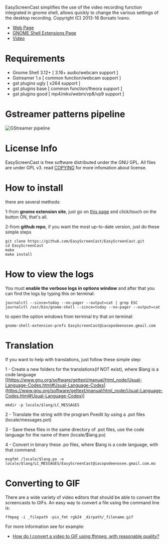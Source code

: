 EasyScreenCast simplifies the use of the video recording function integrated in gnome shell, allows quickly to change the various settings of the desktop recording. Copyright (C) 2013-16 Borsato Ivano.
- [Web Page](http://iacopodeenosee.wordpress.com/)
- [GNOME Shell Extensions Page](https://extensions.gnome.org/extension/690/easyscreencast/)
- [Video](https://youtu.be/81E9AruraKU)

# Requirements
- Gnome Shell 3.12+ [ 3.16+ audio/webcam support ]
- Gstreamer 1.x [ common function/webcam support ]
- gst plugins ugly [ x264 support ]
- gst plugins base [ common function/theora support ]
- gst plugins good [ mp4/mkv/webm/vp8/vp9 support ]

# Gstreamer patterns pipeline
![GStreamer  pipeline](https://iacopodeenosee.files.wordpress.com/2016/03/gstreamer_pipeline_diagram.jpeg "GSP pipeline")

# License Info
EasyScreenCast is free software distributed under the GNU GPL. All files are under GPL v3. read [COPYING](COPYING.md) for more infomation about license.

# How to install
there are several methods:

1-from **gnome extension site**, just go on [this page](https://extensions.gnome.org/extension/690/easyscreencast/) and click/touch on the button ON, that's all.


2-from **github repo**, if you want the most up-to-date version, just do these simple steps


```
git clone https://github.com/EasyScreenCast/EasyScreenCast.git
cd EasyScreenCast
make
make install
```

# How to view the logs
You must **enable the verbose logs in options window** and after that you can find the logs by typing this on terminal:

```
journalctl --since=today --no-pager --output=cat | grep ESC
journalctl /usr/bin/gnome-shell --since=today --no-pager --output=cat
```

to open the option windows from terminal try that on terminal:

```
gnome-shell-extension-prefs EasyScreenCast@iacopodeenosee.gmail.com
```

# Translation
If you want to help with translations, just follow these simple step:

1 - Create a new folders for the translations(if NOT exist), where $lang is a code language [[https://www.gnu.org/software/gettext/manual/html_node/Usual-Language-Codes.html#Usual-Language-Codes](https://www.gnu.org/software/gettext/manual/html_node/Usual-Language-Codes.html#Usual-Language-Codes)]

```
mkdir -p locale/$lang/LC_MESSAGES
```

2 - Translate the string with the program Poedit by using a .pot files (locale/messages.pot)

3 - Save these files in the same directory of .pot files, use the code language for the name of them (locale/$lang.po)

4 - Convert in binary these .po files, where $lang is a code language, with that command:

```
msgfmt /locale/$lang.po -o locale/$lang/LC_MESSAGES/EasyScreenCast@iacopodeenosee.gmail.com.mo
```

# Converting to GIF

There are a wide variety of video editors that should be able to convert
the screencasts to GIFs. An easy way to convert a file using the command
line is:

```
ffmpeg -i _filepath -pix_fmt rgb24 _dirpath/_filename.gif
```

For more information see for example:

 - [How do I convert a video to GIF using ffmpeg, with reasonable quality?](https://superuser.com/questions/556029/how-do-i-convert-a-video-to-gif-using-ffmpeg-with-reasonable-quality)
